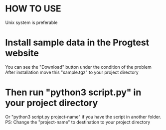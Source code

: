 # HOW TO USE
Unix system is preferable
# Install sample data in the Progtest website
You can see the "Download" button under the condition of the problem
After installation move this "sample.tgz" to your project directory
# Then run "python3 script.py" in your project directory
Or "python3 script.py project-name" if you have the script in another folder.
PS: Change the "project-name" to destination to your project directory
